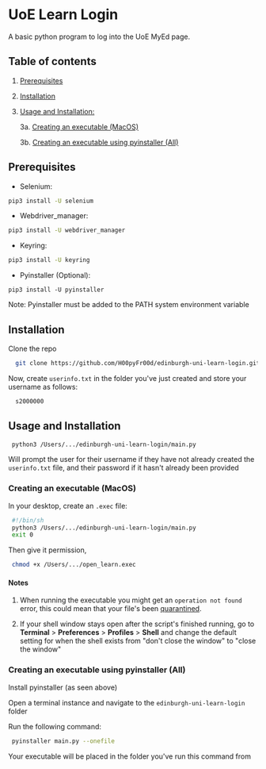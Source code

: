 # UoE Learn Login
A basic python program to log into the UoE MyEd page.


## Table of contents
1.  [Prerequisites](#prerequisites)
2.  [Installation](#installation)
3.  [Usage and Installation:](#usage) 
    
    3a. [Creating an executable (MacOS)](#execMacOS)
    
    3b. [Creating an executable using pyinstaller (All)](#execAll)

<a name="prerequisites"/></a>
## Prerequisites
* Selenium: 
```bash 
pip3 install -U selenium
```
* Webdriver_manager: 
```bash 
pip3 install -U webdriver_manager
```
* Keyring:
```bash
pip3 install -U keyring
```
* Pyinstaller (Optional):
```
pip3 install -U pyinstaller
```
Note:
Pyinstaller must be added to the PATH system environment variable

<a name="installation"/></a>
## Installation

Clone the repo

```bash
  git clone https://github.com/H00pyFr00d/edinburgh-uni-learn-login.git
```

Now, create `userinfo.txt` in the folder you've just created and store your username as follows:

```bash
  s2000000
```

<a name="usage"/></a>
## Usage and Installation

```bash
 python3 /Users/.../edinburgh-uni-learn-login/main.py
```

Will prompt the user for their username if they have not already created the `userinfo.txt` file, and their password if it hasn't already been provided

<a name="execMacOS"/></a>
### Creating an executable (MacOS)
In your desktop, create an `.exec` file:

```bash
 #!/bin/sh
 python3 /Users/.../edinburgh-uni-learn-login/main.py
 exit 0
```

Then give it permission,

```bash
 chmod +x /Users/.../open_learn.exec
```

#### Notes
1. When running the executable you might get an `operation not found` error, this could mean that your file's been [quarantined](https://www.alansiu.net/2021/08/19/troubleshooting-zsh-operation-not-permitted/).

2. If your shell window stays open after the script's finished running, go to **Terminal** > **Preferences** > **Profiles** > **Shell** and change the default setting for when the shell exists from "don't close the window" to "close the window"

<a name="execAll"/></a>
### Creating an executable using pyinstaller (All)
Install pyinstaller (as seen above)

Open a terminal instance and navigate to the `edinburgh-uni-learn-login` folder

Run the following command:
```bash
 pyinstaller main.py --onefile
```

Your executable will be placed in the folder you've run this command from
